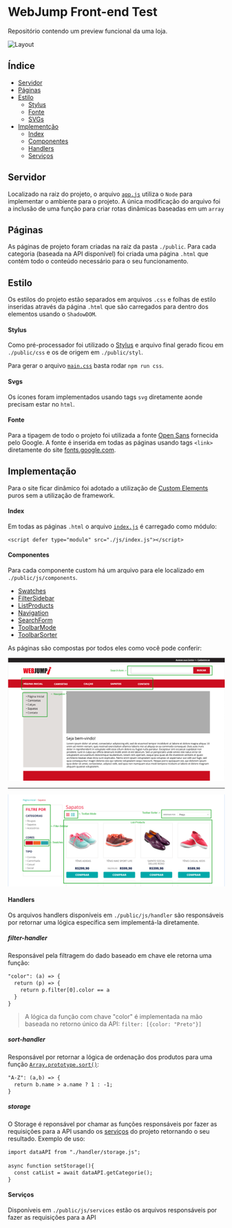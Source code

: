 # WebJump Front-end Test
Repositório contendo um preview funcional da uma loja.

![Layout](assets/preview.jpg)

## Índice

- [Servidor](#servidor)
- [Páginas](#páginas)
- [Estilo](#estilo)
  - [Stylus](#stylus)
  - [Fonte](#fonte)
  - [SVGs](#svgs)
- [Implementção](#implementação)
  - [Index](#index)
  - [Componentes](#componentes)
  - [Handlers](#handlers)
  - [Serviços](#serviços)

## Servidor

Localizado na raiz do projeto, o arquivo [`app.js`](/app.js) utiliza o `Node` para implementar o ambiente para o projeto. A única modificação do arquivo foi a inclusão de uma função para criar rotas dinâmicas baseadas em um `array`

## Páginas

As páginas de projeto foram criadas na raiz da pasta `./public`. Para cada categoria (baseada na API disponível) foi criada uma página `.html` que contém todo o conteúdo necessário para o seu funcionamento.

## Estilo

Os estilos do projeto estão separados em arquivos `.css` e folhas de estilo inseridas através da página `.html` que são carregados para dentro dos elementos usando o `ShadowDOM`.

#### Stylus

Como pré-processador foi utilizado o [Stylus](https://stylus-docs.netlify.app/) e arquivo final gerado ficou em `./public/css` e os de origem em `./public/styl`.

Para gerar o arquivo [`main.css`](./public/css/main.css) basta rodar `npm run css`.

#### Svgs

Os ícones foram implementados usando tags `svg` diretamente aonde precisam estar no `html`.

#### Fonte

Para a tipagem de todo o projeto foi utilizada a fonte [Open Sans](https://fonts.google.com/specimen/Open+Sans) fornecida pelo Google.
A fonte é inserida em todas as páginas usando tags `<link>` diretamente do site [fonts.google.com](https://fonts.google.com/specimen/Open+Sans).

## Implementação

Para o site ficar dinâmico foi adotado a utilização de [Custom Elements](https://web.dev/custom-elements-v1/) puros sem a utilização de framework.

#### Index

Em todas as páginas `.html` o arquivo [`index.js`](./public/js/index.js) é carregado como módulo:

```
<script defer type="module" src="./js/index.js"></script>
```

#### Componentes

Para cada componente custom há um arquivo para ele localizado em `./public/js/components`.

* [Swatches](./public/js/components/filters-swatches.js)
* [FilterSidebar](./public/js/components/filters.js)
* [ListProducts](./public/js/components/list-products.js)
* [Navigation](./public/js/components/navigation.js)
* [SearchForm](./public/js/components/search-form.js)
* [ToolbarMode](./public/js/components/toolbar-mode.js)
* [ToolbarSorter](./public/js/components/toolbar-sorter.js)

As páginas são compostas por todos eles como você pode conferir:

![Home](./public/media/Home.png)
***
![Categorias](./public/media/Categorias.png)

#### Handlers

Os arquivos handlers disponíveis em `./public/js/handler` são responsáveis por retornar uma lógica específica sem implementá-la diretamente.

##### filter-handler

Responsável pela filtragem do dado baseado em chave ele retorna uma função:

```
"color": (a) => {
  return (p) => {
    return p.filter[0].color == a
  }
}
```

> A lógica da função com chave "color" é implementada na mão baseada no retorno único da API: `filter: [{color: "Preto"}]`

##### sort-handler

Responsável por retornar a lógica de ordenação dos produtos para uma função [`Array.prototype.sort()`](https://developer.mozilla.org/pt-BR/docs/Web/JavaScript/Reference/Global_Objects/Array/sort):

```
"A-Z": (a,b) => {
  return b.name > a.name ? 1 : -1;
}
```

##### storage

O Storage é reponsável por chamar as funções responsáveis por fazer as requisições para a API usando os [serviços](#serviços) do projeto retornando o seu resultado. Exemplo de uso:

```
import dataAPI from "./handler/storage.js";

async function setStorage(){
  const catList = await dataAPI.getCategorie();
}
```

#### Serviços

Disponíveis em `./public/js/services` estão os arquivos responsáveis por fazer as requisições para a API
